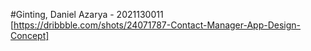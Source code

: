 #Ginting, Daniel Azarya - 2021130011
[https://dribbble.com/shots/24071787-Contact-Manager-App-Design-Concept]